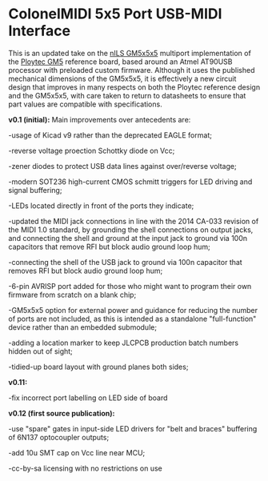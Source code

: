 # ColonelMIDI 5x5 Port USB-MIDI Interface

This is an updated take on the [nILS GM5x5x5](http://www.midibox.org/dokuwiki/gm5x5x5>) multiport implementation of the [Ploytec GM5](https://www.usb-audio.com/gm5/) reference board, based around an Atmel AT90USB processor with preloaded custom firmware. Although it uses the published mechanical dimensions of the GM5x5x5, it is effectively a new circuit design that improves in many respects on both the Ploytec reference design and the GM5x5x5, with care taken to return to datasheets to ensure that part values are compatible with specifications.


<b>v0.1 (initial):</b> Main improvements over antecedents are: 

-usage of Kicad v9 rather than the deprecated EAGLE format;

-reverse voltage proection Schottky diode on Vcc;

-zener diodes to protect USB data lines against over/reverse voltage; 

-modern SOT236 high-current CMOS schmitt triggers for LED driving and signal buffering; 

-LEDs located directly in front of the ports they indicate; 

-updated the MIDI jack connections in line with the 2014 CA-033 revision of the MIDI 1.0 standard, by grounding the shell connections on output jacks, and connecting the shell and ground at the input jack to ground via 100n capacitors that remove RFI but block audio ground loop hum;

-connecting the shell of the USB jack to ground via 100n capacitor that removes RFI but block audio ground loop hum;

-6-pin AVRISP port added for those who might want to program their own firmware from scratch on a blank chip;

-GM5x5x5 option for external power and guidance for reducing the number of ports are not included, as this is intended as a standalone "full-function" device rather than an embedded submodule;

-adding a location marker to keep JLCPCB production batch numbers hidden out of sight;

-tidied-up board layout with ground planes both sides;

<b>v0.11:</b> 

-fix incorrect port labelling on LED side of board

<b>v0.12 (first source publication):</b> 

-use "spare" gates in input-side LED drivers for "belt and braces" buffering of 6N137 optocoupler outputs;

-add 10u SMT cap on Vcc line near MCU;

-cc-by-sa licensing with no restrictions on use
